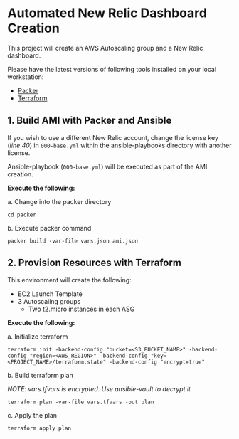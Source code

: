 # Automated New Relic Dashboard Creation
This project will create an AWS Autoscaling group and a New Relic dashboard.

Please have the latest versions of following tools installed on your local workstation:
- [Packer](https://www.packer.io/downloads) 
- [Terraform](https://www.terraform.io/downloads.html)


## 1. Build AMI with Packer and Ansible

If you wish to use a different New Relic account, change the license key (*line 40*) in `000-base.yml` within the ansible-playbooks directory with another license.

Ansible-playbook (`000-base.yml`) will be executed as part of the AMI creation.

**Execute the following:**

a. Change into the packer directory
```
cd packer
``` 
b. Execute packer command
```
packer build -var-file vars.json ami.json
```

## 2. Provision Resources with Terraform
This environment will create the following:
- EC2 Launch Template
- 3 Autoscaling groups
   - Two t2.micro instances in each ASG

**Execute the following:**

a. Initialize terraform
```
terraform init -backend-config "bucket=<S3_BUCKET_NAME>" -backend-config "region=<AWS_REGION>" -backend-config "key=<PROJECT_NAME>/terraform.state" -backend-config "encrypt=true"
```

b. Build terraform plan

*NOTE: vars.tfvars is encrypted. Use ansible-vault to decrypt it*
```
terraform plan -var-file vars.tfvars -out plan
```
c. Apply the plan
```
terraform apply plan
```

